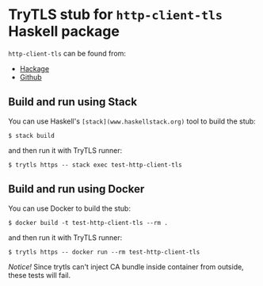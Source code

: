# TryTLS stub for `http-client-tls` Haskell package

`http-client-tls` can be found from:

 * [Hackage](https://hackage.haskell.org/package/http-client-tls)
 * [Github](https://github.com/snoyberg/http-client)

## Build and run using Stack

You can use Haskell's `[stack](www.haskellstack.org)` tool to build the stub:

```console
$ stack build
```

and then run it with TryTLS runner:

```console
$ trytls https -- stack exec test-http-client-tls
```


## Build and run using Docker

You can use Docker to build the stub:

```console
$ docker build -t test-http-client-tls --rm .
```

and then run it with TryTLS runner:

```console
$ trytls https -- docker run --rm test-http-client-tls
```

*Notice!* Since trytls can't inject CA bundle inside container from
outside, these tests will fail.
